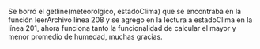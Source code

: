 Se borró el getline(meteorolgico, estadoClima) que se encontraba en la función leerArchivo línea 208 y se agrego en la lectura a estadoClima en la línea 201, ahora funciona tanto la funcionalidad de calcular el mayor y menor promedio de humedad, muchas gracias.
